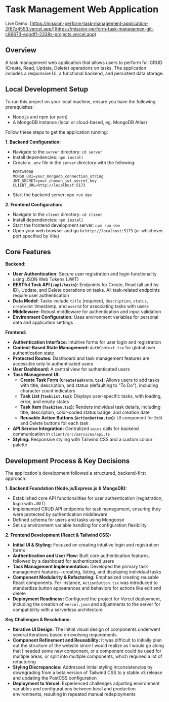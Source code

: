 # Task Management Web Application

Live Demo: [https://mission-perform-task-management-application-2f67z4553.vercel.app/](https://mission-perform-task-managemen-git-c86673-egodf1-2338s-projects.vercel.app)

## Overview

A task management web application that allows users to perform full CRUD (Create, Read, Update, Delete) operations on tasks. The application includes a responsive UI, a functional backend, and persistent data storage.

## Local Development Setup

To run this project on your local machine, ensure you have the following prerequisites:

*   Node.js and npm (or yarn)
*   A MongoDB instance (local or cloud-based, eg. MongoDB Atlas)

Follow these steps to get the application running:

**1. Backend Configuration:**
*   Navigate to the `server` directory: `cd server`
*   Install dependencies: `npm install`
*   Create a `.env` file in the `server` directory with the following:
       ```
       PORT=5000
       MONGO_URI=your_mongodb_connection_string
       JWT_SECRET=your_chosen_jwt_secret_key
       CLIENT_URL=http://localhost:5173 
       ```
*   Start the backend server: `npm run dev`

**2. Frontend Configuration:**
*   Navigate to the `client` directory: `cd client`
*   Install dependencies: `npm install`
*   Start the frontend development server: `npm run dev`
*   Open your web browser and go to `http://localhost:5173` (or whichever port specified by Vite)

## Core Features

**Backend:**
*   **User Authentication:** Secure user registration and login functionality using JSON Web Tokens (JWT)
*   **RESTful Task API (`/api/tasks`):** Endpoints for Create, Read (all and by ID), Update, and Delete operations on tasks. All task-related endpoints require user authentication
*   **Data Model:** Tasks include `title` (required), `description`, `status`, `createdAt` timestamp, and `userId` for associating tasks with users
*   **Middleware:** Robust middleware for authentication and input validation
*   **Environment Configuration:** Uses environment variables for personal data and application settings

**Frontend:**
*   **Authentication Interface:** Intuitive forms for user login and registration
*   **Context-Based State Management:** `AuthContext.tsx` for global user authentication state
*   **Protected Routes:** Dashboard and task management features are accessible only to authenticated users
*   **User Dashboard:** A central view for authenticated users
*   **Task Management UI:**
    *   **Create Task Form (`CreateTaskForm.tsx`):** Allows users to add tasks with title, description, and status (defaulting to "To Do"), including character count indicators
    *   **Task List (`TaskList.tsx`):** Displays user-specific tasks, with loading, error, and empty states
    *   **Task Item (`TaskItem.tsx`):** Renders individual task details, including title, description, color-coded status badge, and creation date
    *   **Reusable Action Buttons (`ActionButton.tsx`):** UI component for Edit and Delete buttons for each task
*   **API Service Integration:** Centralized `axios` calls for backend communication in `client/src/services/api.ts`
*   **Styling:** Responsive styling with Tailwind CSS and a custom colour palette

## Development Process & Key Decisions

The application's development followed a structured, backend-first approach:

**1. Backend Foundation (Node.js/Express.js & MongoDB):**
*   Established core API functionalities for user authentication (registration, login with JWT)
*   Implemented CRUD API endpoints for task management, ensuring they were protected by authentication middleware
*   Defined schema for users and tasks using Mongoose
*   Set up environment variable handling for configuration flexibility

**2. Frontend Development (React & Tailwind CSS):**
*   **Initial UI & Styling:** Focused on creating intuitive login and registration forms
*   **Authentication and User Flow:** Built core authentication features, followed by a dashboard for authenticated users
*   **Task Management Implementation:** Developed the primary task management features—creating, listing, and displaying individual tasks
*   **Component Modularity & Refactoring:** Emphasized creating reusable React components. For instance, `ActionButton.tsx` was introduced to standardize button appearances and behaviors for actions like edit and delete
*   **Deployment Readiness:** Configured the project for Vercel deployment, including the creation of `vercel.json` and adjustments to the server for compatibility with a serverless architecture

**Key Challenges & Resolutions:**

*   **Iterative UI Design:** The initial visual design of components underwent several iterations based on evolving requirements
*   **Component Refinement and Reusability:** It was difficult to initially plan out the structure of the website since I would realize as I would go along that I needed some new component, or a component could be used for multiple areas, or split into multiple components, which required a lot of refactoring
*   **Styling Discrepancies:** Addressed initial styling inconsistencies by downgrading from a beta version of Tailwind CSS to a stable v3 release and updating the PostCSS configuration
*   **Deployment to Vercel:** Experienced challenges adjusting environment variables and configurations between local and production environments, resulting in repeated manual redeployments
